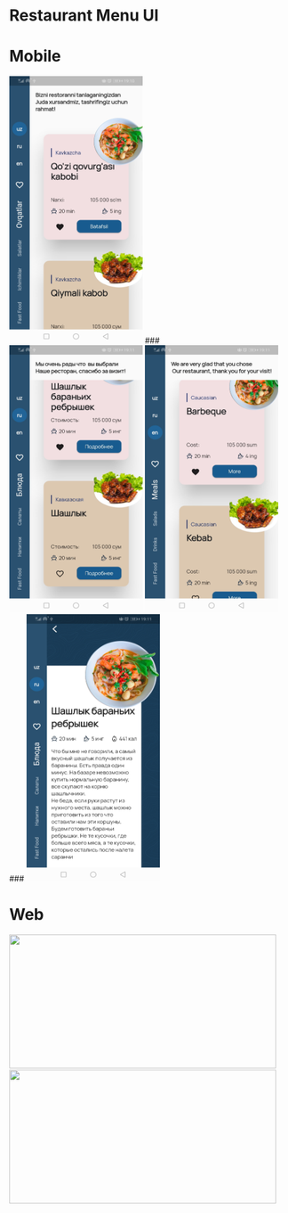 # Restaurant Menu UI
# Mobile
<img src="ui_images/m1.jpg" width = 240 height = 480 > ### <img src="ui_images/m2.jpg" width = 240 height = 480 >
<img src="ui_images/m3.jpg" width = 240 height = 480 > ### <img src="ui_images/m4.jpg" width = 240 height = 480 >
# Web
<img src="ui_images/w1.jpg" width = 480 height = 240 >
<img src="ui_images/w2.jpg" width = 480 height = 240 >

